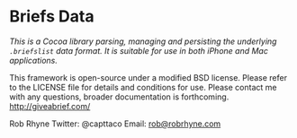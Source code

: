 Briefs Data
===========
_This is a Cocoa library parsing, managing and persisting the underlying `.briefslist` data format. It is suitable for use in both iPhone and Mac applications._

This framework is open-source under a modified BSD license. Please refer to the LICENSE file for details and conditions for use.  Please contact me with any questions, broader documentation is forthcoming. http://giveabrief.com/

Rob Rhyne
Twitter: @capttaco
Email: rob@robrhyne.com
